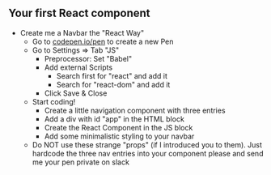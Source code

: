 ## Your first React component

* Create me a Navbar the "React Way"
    * Go to [codepen.io/pen](codepen.io/pen) to create a new Pen
    * Go to Settings => Tab "JS"
        * Preprocessor: Set "Babel"
        * Add external Scripts
            * Search first for "react" and add it
            * Search for "react-dom" and add it
        * Click Save & Close
    * Start coding!
        * Create a little navigation component with three entries
		* Add a div with id "app" in the HTML block
		* Create the React Component in the JS block
		* Add some minimalistic styling to your navbar 
    * Do NOT use these strange "props" (if I introduced you to them). Just hardcode the three nav entries into your component please and send me your pen private on slack

